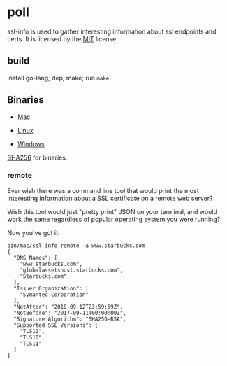 # poll

ssl-info is used to gather interesting information about ssl endpoints and certs.  It is licensed by the [MIT](LICENSE) license.

## build

install go-lang, dep, make; run `make`

## Binaries

- [Mac](bin/mac/poll)

- [Linux](bin/linux/poll)

- [Windows](bin/windows/poll.exe)

[SHA256](sha256sums.txt) for binaries.

### remote

Ever wish there was a command line tool that would print the most interesting information about
a SSL certificate on a remote web server?  

Wish this tool would just "pretty print" JSON on your terminal, and would work the same regardless of popular
operating system you were running?

Now you've got it:

```
bin/mac/ssl-info remote -a www.starbucks.com
{
  "DNS Names": [
    "www.starbucks.com",
    "globalassetshost.starbucks.com",
    "Starbucks.com"
  ],
  "Issuer Organization": [
    "Symantec Corporation"
  ],
  "NotAfter": "2018-09-12T23:59:59Z",
  "NotBefore": "2017-09-11T00:00:00Z",
  "Signature Algorithm": "SHA256-RSA",
  "Supported SSL Versions": [
    "TLS12",
    "TLS10",
    "TLS11"
  ]
}
```
